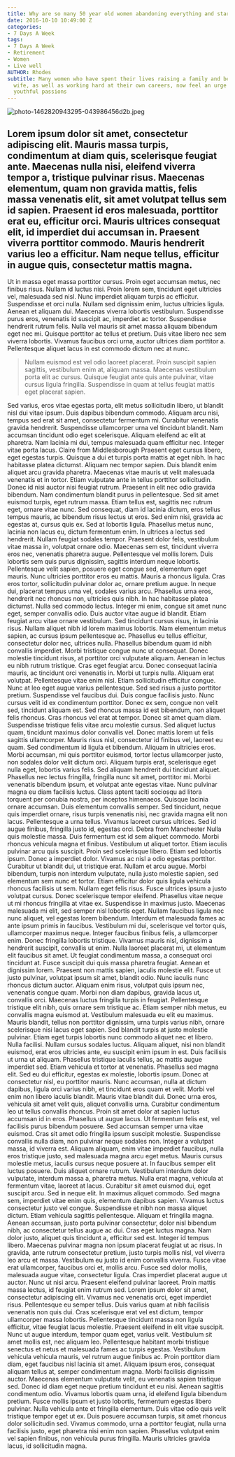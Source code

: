 ```yaml
---
title: Why are so many 50 year old women abandoning everything and starting again?
date: 2016-10-10 10:49:00 Z
categories:
- 7 Days A Week
tags:
- 7 Days A Week
- Retirement
- Women
- Live well
AUTHOR: Rhodes
subtitle: Many women who have spent their lives raising a family and being a good
  wife, as well as working hard at their own careers, now feel an urge to rediscover
  youthful passions
---
```


![photo-1462820943295-043986456d2b.jpeg](/uploads/photo-1462820943295-043986456d2b.jpeg)

## Lorem ipsum dolor sit amet, consectetur adipiscing elit. Mauris massa turpis, condimentum at diam quis, scelerisque feugiat ante. Maecenas nulla nisi, eleifend viverra tempor a, tristique pulvinar risus. Maecenas elementum, quam non gravida mattis, felis massa venenatis elit, sit amet volutpat tellus sem id sapien. Praesent id eros malesuada, porttitor erat eu, efficitur orci. Mauris ultrices consequat elit, id imperdiet dui accumsan in. Praesent viverra porttitor commodo. Mauris hendrerit varius leo a efficitur. Nam neque tellus, efficitur in augue quis, consectetur mattis magna.
Ut in massa eget massa porttitor cursus. Proin eget accumsan metus, nec finibus risus. Nullam id luctus nisi. Proin lorem sem, tincidunt eget ultricies vel, malesuada sed nisl. Nunc imperdiet aliquam turpis ac efficitur. Suspendisse et orci nulla. Nullam sed dignissim enim, luctus ultricies ligula. Aenean et aliquam dui. Maecenas viverra lobortis vestibulum. Suspendisse purus eros, venenatis id suscipit ac, imperdiet ac tortor. Suspendisse hendrerit rutrum felis. Nulla vel mauris sit amet massa aliquam bibendum eget nec mi. Quisque porttitor ac tellus et pretium. Duis vitae libero nec sem viverra lobortis. Vivamus faucibus orci urna, auctor ultrices diam porttitor a. Pellentesque aliquet lacus in est commodo dictum nec at nunc.

> Nullam euismod est vel odio laoreet placerat. Proin suscipit sapien sagittis, vestibulum enim at, aliquam massa. Maecenas vestibulum porta elit ac cursus. Quisque feugiat ante quis ante pulvinar, vitae cursus ligula fringilla. Suspendisse in quam at tellus feugiat mattis eget placerat sapien.

Sed varius, eros vitae egestas porta, elit metus sollicitudin libero, ut blandit nisl dui vitae ipsum. Duis dapibus bibendum commodo. Aliquam arcu nisi, tempus sed erat sit amet, consectetur fermentum mi. Curabitur venenatis gravida hendrerit. Suspendisse ullamcorper urna vel tincidunt blandit. Nam accumsan tincidunt odio eget scelerisque. Aliquam eleifend ac elit at pharetra. Nam lacinia mi dui, tempus malesuada quam efficitur nec. Integer vitae porta lacus.
Claire from Middlesborough
Praesent eget cursus libero, eget egestas turpis. Quisque a dui et turpis porta mattis at eget nibh. In hac habitasse platea dictumst. Aliquam nec tempor sapien. Duis blandit enim aliquet arcu gravida pharetra. Maecenas vitae mauris ut velit malesuada venenatis et in tortor. Etiam vulputate ante in tellus porttitor sollicitudin. Donec id nisi auctor nisi feugiat rutrum. Praesent in elit nec odio gravida bibendum. Nam condimentum blandit purus in pellentesque. Sed sit amet euismod turpis, eget rutrum massa. Etiam tellus est, sagittis nec rutrum eget, ornare vitae nunc. Sed consequat, diam id lacinia dictum, eros tellus tempus mauris, ac bibendum risus lectus ut eros. Sed enim nisi, gravida ac egestas at, cursus quis ex. Sed at lobortis ligula.
Phasellus metus nunc, lacinia non lacus eu, dictum fermentum enim. In ultrices a lectus sed hendrerit. Nullam feugiat sodales tempor. Praesent dolor felis, vestibulum vitae massa in, volutpat ornare odio. Maecenas sem est, tincidunt viverra eros nec, venenatis pharetra augue. Pellentesque vel mollis lorem. Duis lobortis sem quis purus dignissim, sagittis interdum neque lobortis. Pellentesque velit sapien, posuere eget congue sed, elementum eget mauris. Nunc ultricies porttitor eros eu mattis. Mauris a rhoncus ligula. Cras eros tortor, sollicitudin pulvinar dolor ac, ornare pretium augue. In neque dui, placerat tempus urna vel, sodales varius arcu. Phasellus urna eros, hendrerit nec rhoncus non, ultricies quis nibh. In hac habitasse platea dictumst. Nulla sed commodo lectus.
Integer mi enim, congue sit amet nunc eget, semper convallis odio. Duis auctor vitae augue id blandit. Etiam feugiat arcu vitae ornare vestibulum. Sed tincidunt cursus risus, in lacinia risus. Nullam aliquet nibh id lorem maximus lobortis. Nam elementum metus sapien, ac cursus ipsum pellentesque ac. Phasellus eu tellus efficitur, consectetur dolor nec, ultrices nulla. Phasellus bibendum quam id nibh convallis imperdiet. Morbi tristique congue nunc ut consequat. Donec molestie tincidunt risus, at porttitor orci vulputate aliquam. Aenean in lectus eu nibh rutrum tristique. Cras eget feugiat arcu. Donec consequat lacinia mauris, ac tincidunt orci venenatis in. Morbi ut turpis nulla. Aliquam erat volutpat. Pellentesque vitae enim nisl.
Etiam sollicitudin efficitur congue. Nunc at leo eget augue varius pellentesque. Sed sed risus a justo porttitor pretium. Suspendisse vel faucibus dui. Duis congue facilisis justo. Nunc cursus velit id ex condimentum porttitor. Donec ex sem, congue non velit sed, tincidunt aliquam est. Sed rhoncus massa id est bibendum, non aliquet felis rhoncus. Cras rhoncus vel erat at tempor. Donec sit amet quam diam. Suspendisse tristique felis vitae arcu molestie cursus. Sed aliquet luctus quam, tincidunt maximus dolor convallis vel. Donec mattis lorem ut felis sagittis ullamcorper. Mauris risus nisl, consectetur id finibus vel, laoreet eu quam. Sed condimentum id ligula et bibendum. Aliquam in ultricies eros.
Morbi accumsan, mi quis porttitor euismod, tortor lectus ullamcorper justo, non sodales dolor velit dictum orci. Aliquam turpis erat, scelerisque eget nulla eget, lobortis varius felis. Sed aliquam hendrerit dui tincidunt aliquet. Phasellus nec lectus fringilla, fringilla nunc sit amet, porttitor mi. Morbi venenatis bibendum ipsum, et volutpat ante egestas vitae. Nunc pulvinar magna eu diam facilisis luctus. Class aptent taciti sociosqu ad litora torquent per conubia nostra, per inceptos himenaeos. Quisque lacinia ornare accumsan. Duis elementum convallis semper. Sed tincidunt, neque quis imperdiet ornare, risus turpis venenatis nisi, nec gravida magna elit non lacus. Pellentesque a urna tellus. Vivamus laoreet cursus ultrices. Sed id augue finibus, fringilla justo id, egestas orci.
Debra from Manchester
Nulla quis molestie massa. Duis fermentum est id sem aliquet commodo. Morbi rhoncus vehicula magna et finibus. Vestibulum ut aliquet tortor. Etiam iaculis pulvinar arcu quis suscipit. Proin sed scelerisque libero. Etiam sed lobortis ipsum. Donec a imperdiet dolor. Vivamus ac nisl a odio egestas porttitor. Curabitur ut blandit dui, ut tristique erat.
Nullam et arcu augue. Morbi bibendum, turpis non interdum vulputate, nulla justo molestie sapien, sed elementum sem nunc et tortor. Etiam efficitur dolor quis ligula vehicula rhoncus facilisis ut sem. Nullam eget felis risus. Fusce ultrices ipsum a justo volutpat cursus. Donec scelerisque tempor eleifend. Phasellus vitae neque ut mi rhoncus fringilla at vitae ex. Suspendisse in maximus justo. Maecenas malesuada mi elit, sed semper nisl lobortis eget. Nullam faucibus ligula nec nunc aliquet, vel egestas lorem bibendum. Interdum et malesuada fames ac ante ipsum primis in faucibus. Vestibulum mi dui, scelerisque vel tortor quis, ullamcorper maximus neque. Integer faucibus finibus felis, a ullamcorper enim. Donec fringilla lobortis tristique. Vivamus mauris nisl, dignissim a hendrerit suscipit, convallis ut enim. Nulla laoreet placerat mi, ut elementum elit faucibus sit amet.
Ut feugiat condimentum massa, a consequat orci tincidunt at. Fusce suscipit dui quis massa pharetra feugiat. Aenean et dignissim lorem. Praesent non mattis sapien, iaculis molestie elit. Fusce ut justo pulvinar, volutpat ipsum sit amet, blandit odio. Nunc iaculis nunc rhoncus dictum auctor. Aliquam enim risus, volutpat quis ipsum nec, venenatis congue quam. Morbi non diam dapibus, gravida lacus ut, convallis orci.
Maecenas luctus fringilla turpis in feugiat. Pellentesque tristique elit nibh, quis ornare sem tristique ac. Etiam semper nibh metus, eu convallis magna euismod at. Vestibulum malesuada eu elit eu maximus. Mauris blandit, tellus non porttitor dignissim, urna turpis varius nibh, ornare scelerisque nisi lacus eget sapien. Sed blandit turpis at justo molestie pulvinar. Etiam eget turpis lobortis nunc commodo aliquet nec et libero. Nulla facilisi. Nullam cursus sodales luctus. Aliquam aliquet, nisi non blandit euismod, erat eros ultricies ante, eu suscipit enim ipsum in est. Duis facilisis ut urna ut aliquam. Phasellus tristique iaculis tellus, ac mattis augue imperdiet sed. Etiam vehicula et tortor at venenatis. Phasellus sed magna elit.
Sed eu dui efficitur, egestas ex molestie, lobortis ipsum. Donec at consectetur nisl, eu porttitor mauris. Nunc accumsan, nulla at dictum dapibus, ligula orci varius nibh, et tincidunt eros quam et velit. Morbi vel enim non libero iaculis blandit. Mauris vitae blandit dui. Donec urna eros, vehicula sit amet velit quis, aliquet convallis urna. Curabitur condimentum leo ut tellus convallis rhoncus. Proin sit amet dolor at sapien luctus accumsan id in eros. Phasellus ut augue lacus. Ut fermentum felis est, vel facilisis purus bibendum posuere. Sed accumsan semper urna vitae euismod. Cras sit amet odio fringilla ipsum suscipit molestie. Suspendisse convallis nulla diam, non pulvinar neque sodales non. Integer a volutpat massa, id viverra est. Aliquam aliquam, enim vitae imperdiet faucibus, nulla eros tristique justo, sed malesuada magna arcu eget metus.
Mauris cursus molestie metus, iaculis cursus neque posuere at. In faucibus semper elit luctus posuere. Duis aliquet ornare rutrum. Vestibulum interdum dolor vulputate, interdum massa a, pharetra metus. Nulla erat magna, vehicula at fermentum vitae, laoreet at lacus. Curabitur sit amet euismod dui, eget suscipit arcu. Sed in neque elit. In maximus aliquet commodo. Sed magna sem, imperdiet vitae enim quis, elementum dapibus sapien. Vivamus luctus consectetur justo vel congue. Suspendisse et nibh non massa aliquet dictum. Etiam vehicula sagittis pellentesque.
Aliquam et fringilla magna. Aenean accumsan, justo porta pulvinar consectetur, dolor nisl bibendum nibh, ac consectetur tellus augue ac dui. Cras eget luctus magna. Nam dolor justo, aliquet quis tincidunt a, efficitur sed est. Integer id tempus libero. Maecenas pulvinar magna non ipsum placerat feugiat ut ac risus. In gravida, ante rutrum consectetur pretium, justo turpis mollis nisl, vel viverra leo arcu et massa. Vestibulum eu justo id enim convallis viverra. Fusce vitae erat ullamcorper, faucibus orci et, mollis arcu. Fusce sed dolor mollis, malesuada augue vitae, consectetur ligula.
Cras imperdiet placerat augue ut auctor. Nunc ut nisi arcu. Praesent eleifend pulvinar laoreet. Proin mattis massa lectus, id feugiat enim rutrum sed. Lorem ipsum dolor sit amet, consectetur adipiscing elit. Vivamus nec venenatis orci, eget imperdiet risus. Pellentesque eu semper tellus. Duis varius quam at nibh facilisis venenatis non quis dui. Cras scelerisque erat vel est dictum, tempor ullamcorper massa lobortis. Pellentesque tincidunt massa non ligula efficitur, vitae feugiat lacus molestie. Praesent eleifend in elit vitae suscipit. Nunc ut augue interdum, tempor quam eget, varius velit. Vestibulum sit amet mollis est, nec aliquam leo.
Pellentesque habitant morbi tristique senectus et netus et malesuada fames ac turpis egestas. Vestibulum vehicula vehicula mauris, vel rutrum augue finibus ac. Proin porttitor diam diam, eget faucibus nisl lacinia sit amet. Aliquam ipsum eros, consequat aliquam tellus at, semper condimentum magna. Morbi facilisis dignissim auctor. Maecenas elementum vulputate velit, eu venenatis sapien tristique sed. Donec id diam eget neque pretium tincidunt et eu nisi. Aenean sagittis condimentum odio. Vivamus lobortis quam urna, id eleifend ligula bibendum pretium. Fusce mollis ipsum et justo lobortis, fermentum egestas libero pulvinar. Nulla vehicula ante et fringilla elementum. Duis vitae odio quis velit tristique tempor eget ut ex. Duis posuere accumsan turpis, sit amet rhoncus dolor sollicitudin sed. Vivamus commodo, urna a porttitor feugiat, nulla urna facilisis justo, eget pharetra nisi enim non sapien. Phasellus volutpat enim vel sapien finibus, non vehicula purus fringilla. Mauris ultricies gravida lacus, id sollicitudin magna.